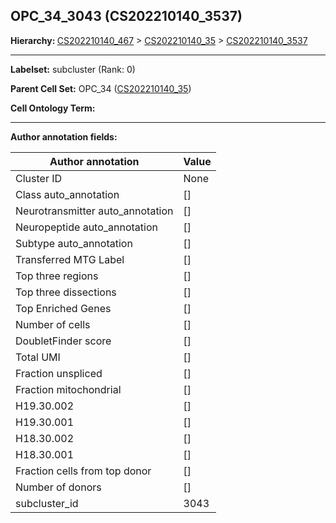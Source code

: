 ## OPC_34_3043 (CS202210140_3537)
<b>Hierarchy: </b>
[CS202210140_467](https://purl.brain-bican.org/taxonomy/CS202210140#CS202210140_467) >
[CS202210140_35](https://purl.brain-bican.org/taxonomy/CS202210140#CS202210140_35) >
[CS202210140_3537](https://purl.brain-bican.org/taxonomy/CS202210140#CS202210140_3537)

---


**Labelset:** subcluster (Rank: 0)

**Parent Cell Set:** OPC_34 ([CS202210140_35](https://purl.brain-bican.org/taxonomy/CS202210140#CS202210140_35))



**Cell Ontology Term:** 

[MARKER GENES.]: #


---

[TRANSFERRED ANNOTATIONS.]: #


[AUTHOR ANNOTATION FIELDS.]: #


**Author annotation fields:**

| Author annotation | Value |
|-------------------|-------|
|Cluster ID|None|
|Class auto_annotation|[]|
|Neurotransmitter auto_annotation|[]|
|Neuropeptide auto_annotation|[]|
|Subtype auto_annotation|[]|
|Transferred MTG Label|[]|
|Top three regions|[]|
|Top three dissections|[]|
|Top Enriched Genes|[]|
|Number of cells|[]|
|DoubletFinder score|[]|
|Total UMI|[]|
|Fraction unspliced|[]|
|Fraction mitochondrial|[]|
|H19.30.002|[]|
|H19.30.001|[]|
|H18.30.002|[]|
|H18.30.001|[]|
|Fraction cells from top donor|[]|
|Number of donors|[]|
|subcluster_id|3043|
